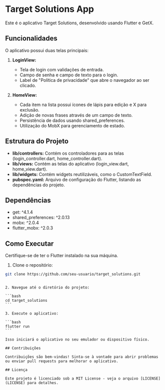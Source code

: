# Target Solutions App

Este é o aplicativo Target Solutions, desenvolvido usando Flutter e GetX.

## Funcionalidades

O aplicativo possui duas telas principais:

1. **LoginView:**

   - Tela de login com validações de entrada.
   - Campo de senha e campo de texto para o login.
   - Label de "Política de privacidade" que abre o navegador ao ser clicado.

2. **HomeView:**
   - Cada item na lista possui ícones de lápis para edição e X para exclusão.
   - Adição de novas frases através de um campo de texto.
   - Persistência de dados usando shared_preferences.
   - Utilização do MobX para gerenciamento de estado.

## Estrutura do Projeto

- **lib/controllers:** Contém os controladores para as telas (login_controller.dart, home_controller.dart).
- **lib/views:** Contém as telas do aplicativo (login_view.dart, home_view.dart).
- **lib/widgets:** Contém widgets reutilizáveis, como o CustomTextField.
- **pubspec.yaml:** Arquivo de configuração do Flutter, listando as dependências do projeto.

## Dependências

- get: ^4.1.4
- shared_preferences: ^2.0.13
- mobx: ^2.0.4
- flutter_mobx: ^2.0.3

## Como Executar

Certifique-se de ter o Flutter instalado na sua máquina.

1. Clone o repositório:

```bash
git clone https://github.com/seu-usuario/target_solutions.git
```

````

2. Navegue até o diretório do projeto:

```bash
cd target_solutions
```

3. Execute o aplicativo:

```bash
flutter run
```

Isso iniciará o aplicativo no seu emulador ou dispositivo físico.

## Contribuições

Contribuições são bem-vindas! Sinta-se à vontade para abrir problemas ou enviar pull requests para melhorar o aplicativo.

## Licença

Este projeto é licenciado sob a MIT License - veja o arquivo [LICENSE](LICENSE) para detalhes.
````
